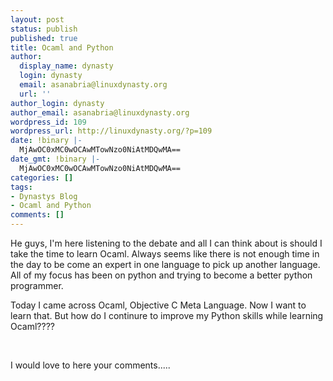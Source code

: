 ```yaml
---
layout: post
status: publish
published: true
title: Ocaml and Python
author:
  display_name: dynasty
  login: dynasty
  email: asanabria@linuxdynasty.org
  url: ''
author_login: dynasty
author_email: asanabria@linuxdynasty.org
wordpress_id: 109
wordpress_url: http://linuxdynasty.org/?p=109
date: !binary |-
  MjAwOC0xMC0wOCAwMTowNzo0NiAtMDQwMA==
date_gmt: !binary |-
  MjAwOC0xMC0wOCAwMTowNzo0NiAtMDQwMA==
categories: []
tags:
- Dynastys Blog
- Ocaml and Python
comments: []
---
```

<p>He guys, I'm here listening to the debate and all I can think about is should I take the time to learn Ocaml. Always seems like there is not enough time in the day to be come an expert in one language to pick up another language. All of my focus has been on python and trying to become a better python programmer.</p>
<p>Today I came across Ocaml, Objective C Meta Language. Now I want to learn that. But how do I continure to improve my Python skills while learning Ocaml????</p>
<p>&nbsp;</p>
<p>I would love to here your comments..... </p>

